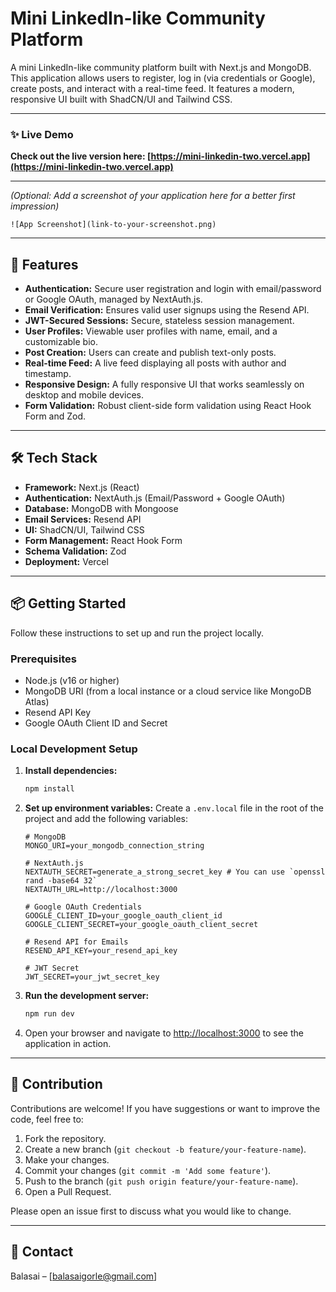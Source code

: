# Mini LinkedIn-like Community Platform

A mini LinkedIn-like community platform built with Next.js and MongoDB. This application allows users to register, log in (via credentials or Google), create posts, and interact with a real-time feed. It features a modern, responsive UI built with ShadCN/UI and Tailwind CSS.

---

### ✨ Live Demo

**Check out the live version here: [https://mini-linkedin-two.vercel.app](https://mini-linkedin-two.vercel.app)**

---

*(Optional: Add a screenshot of your application here for a better first impression)*

`![App Screenshot](link-to-your-screenshot.png)`

---

## 🚀 Features

-   **Authentication:** Secure user registration and login with email/password or Google OAuth, managed by NextAuth.js.
-   **Email Verification:** Ensures valid user signups using the Resend API.
-   **JWT-Secured Sessions:** Secure, stateless session management.
-   **User Profiles:** Viewable user profiles with name, email, and a customizable bio.
-   **Post Creation:** Users can create and publish text-only posts.
-   **Real-time Feed:** A live feed displaying all posts with author and timestamp.
-   **Responsive Design:** A fully responsive UI that works seamlessly on desktop and mobile devices.
-   **Form Validation:** Robust client-side form validation using React Hook Form and Zod.

---

## 🛠️ Tech Stack

-   **Framework:** Next.js (React)
-   **Authentication:** NextAuth.js (Email/Password + Google OAuth)
-   **Database:** MongoDB with Mongoose
-   **Email Services:** Resend API
-   **UI:** ShadCN/UI, Tailwind CSS
-   **Form Management:** React Hook Form
-   **Schema Validation:** Zod
-   **Deployment:** Vercel

---

## 📦 Getting Started

Follow these instructions to set up and run the project locally.

### Prerequisites

-   Node.js (v16 or higher)
-   MongoDB URI (from a local instance or a cloud service like MongoDB Atlas)
-   Resend API Key
-   Google OAuth Client ID and Secret

### Local Development Setup


1.  **Install dependencies:**
    ```bash
    npm install
    ```

2.  **Set up environment variables:**
    Create a `.env.local` file in the root of the project and add the following variables:
    ```env
    # MongoDB
    MONGO_URI=your_mongodb_connection_string

    # NextAuth.js
    NEXTAUTH_SECRET=generate_a_strong_secret_key # You can use `openssl rand -base64 32`
    NEXTAUTH_URL=http://localhost:3000

    # Google OAuth Credentials
    GOOGLE_CLIENT_ID=your_google_oauth_client_id
    GOOGLE_CLIENT_SECRET=your_google_oauth_client_secret

    # Resend API for Emails
    RESEND_API_KEY=your_resend_api_key

    # JWT Secret
    JWT_SECRET=your_jwt_secret_key
    ```

3.  **Run the development server:**
    ```bash
    npm run dev
    ```

4.  Open your browser and navigate to [http://localhost:3000](http://localhost:3000) to see the application in action.

---

## 🤝 Contribution

Contributions are welcome! If you have suggestions or want to improve the code, feel free to:

1.  Fork the repository.
2.  Create a new branch (`git checkout -b feature/your-feature-name`).
3.  Make your changes.
4.  Commit your changes (`git commit -m 'Add some feature'`).
5.  Push to the branch (`git push origin feature/your-feature-name`).
6.  Open a Pull Request.

Please open an issue first to discuss what you would like to change.

---

## 📧 Contact

Balasai – [balasaigorle@gmail.com]


